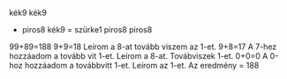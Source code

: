   kék9 kék9
+ piros8 kék9
= szürke1 piros8 piros8

99+89=188
9+9=18 Leírom a 8-at tovább viszem az 1-et.
9+8=17 A 7-hez hozzáadom a tovább vit 1-et. Leírom a 8-at. Továbviszek 1-et.
0+0=0 A 0-hoz hozzáadom a továbbvitt 1-et. Leírom az 1-et.
Az eredmény = 188
